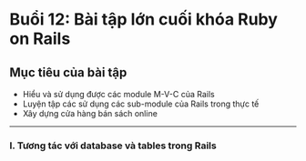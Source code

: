 # Buổi 12: Bài tập lớn cuối khóa Ruby on Rails

## Mục tiêu của bài tập 
 - Hiểu và sử dụng được các module M-V-C của Rails
 - Luyện tập các sử dụng các sub-module của Rails trong thực tế
 - Xây dựng cửa hàng bán sách online 

-----

### I. Tương tác với database và tables trong Rails 
 

